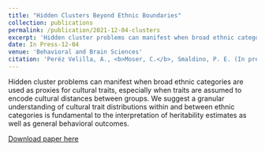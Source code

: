 ```yaml
---
title: "Hidden Clusters Beyond Ethnic Boundaries"
collection: publications
permalink: /publication/2021-12-04-clusters
excerpt: 'Hidden cluster problems can manifest when broad ethnic categories are used as proxies for cultural traits, especially when traits are assumed to encode cultural distances between groups. We suggest a granular understanding of cultural trait distributions within and between ethnic categories is fundamental to the interpretation of heritability estimates as well as general behavioral outcomes.'
date: In Press-12-04
venue: 'Behavioral and Brain Sciences'
citation: 'Peréz Velilla, A., <b>Moser, C.</b>, Smaldino, P. E. (In press). Hidden Clusters Beyond Ethnic Boundaries. [commentary on Uchiyama et al.]” <i>Behavioral and Brain Sciences.</i>'
---
```

Hidden cluster problems can manifest when broad ethnic categories are used as proxies for cultural traits, especially when traits are assumed to encode cultural distances between groups. We suggest a granular understanding of cultural trait distributions within and between ethnic categories is fundamental to the interpretation of heritability estimates as well as general behavioral outcomes.

[Download paper here](http://culturologies.co/files/hiddenclusters.docx)